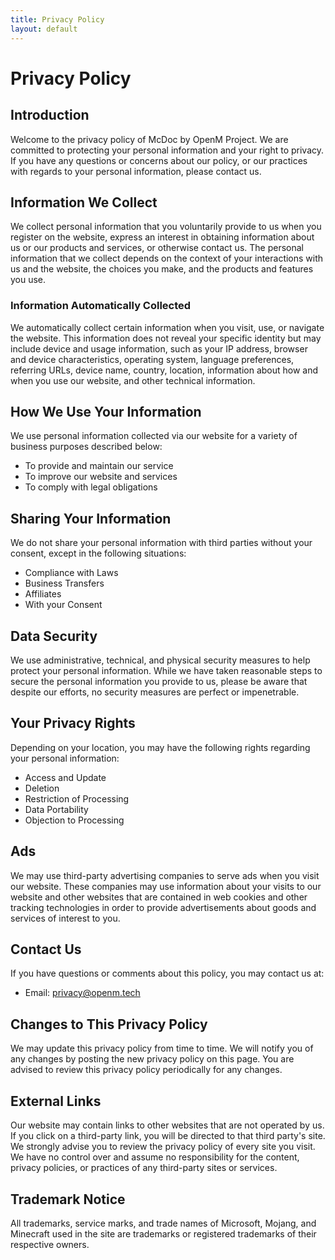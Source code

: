 ```yaml
---
title: Privacy Policy
layout: default
---
```


# Privacy Policy

## Introduction
Welcome to the privacy policy of McDoc by OpenM Project. We are committed to protecting your personal information and your right to privacy. If you have any questions or concerns about our policy, or our practices with regards to your personal information, please contact us.

## Information We Collect
We collect personal information that you voluntarily provide to us when you register on the website, express an interest in obtaining information about us or our products and services, or otherwise contact us. The personal information that we collect depends on the context of your interactions with us and the website, the choices you make, and the products and features you use.

### Information Automatically Collected
We automatically collect certain information when you visit, use, or navigate the website. This information does not reveal your specific identity but may include device and usage information, such as your IP address, browser and device characteristics, operating system, language preferences, referring URLs, device name, country, location, information about how and when you use our website, and other technical information.

## How We Use Your Information
We use personal information collected via our website for a variety of business purposes described below:
- To provide and maintain our service
- To improve our website and services
- To comply with legal obligations

## Sharing Your Information
We do not share your personal information with third parties without your consent, except in the following situations:
- Compliance with Laws
- Business Transfers
- Affiliates
- With your Consent

## Data Security
We use administrative, technical, and physical security measures to help protect your personal information. While we have taken reasonable steps to secure the personal information you provide to us, please be aware that despite our efforts, no security measures are perfect or impenetrable.

## Your Privacy Rights
Depending on your location, you may have the following rights regarding your personal information:
- Access and Update
- Deletion
- Restriction of Processing
- Data Portability
- Objection to Processing

## Ads
We may use third-party advertising companies to serve ads when you visit our website. These companies may use information about your visits to our website and other websites that are contained in web cookies and other tracking technologies in order to provide advertisements about goods and services of interest to you.

## Contact Us
If you have questions or comments about this policy, you may contact us at:
- Email: privacy@openm.tech

## Changes to This Privacy Policy
We may update this privacy policy from time to time. We will notify you of any changes by posting the new privacy policy on this page. You are advised to review this privacy policy periodically for any changes.

## External Links
Our website may contain links to other websites that are not operated by us. If you click on a third-party link, you will be directed to that third party's site. We strongly advise you to review the privacy policy of every site you visit. We have no control over and assume no responsibility for the content, privacy policies, or practices of any third-party sites or services.

## Trademark Notice
All trademarks, service marks, and trade names of Microsoft, Mojang, and Minecraft used in the site are trademarks or registered trademarks of their respective owners.

